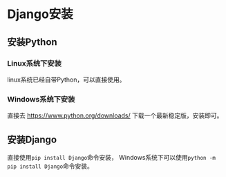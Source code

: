 # Django安装

## 安装Python

### Linux系统下安装

linux系统已经自带Python，可以直接使用。

### Windows系统下安装

直接去 https://www.python.org/downloads/ 下载一个最新稳定版，安装即可。

## 安装Django

直接使用`pip install Django`命令安装，
Windows系统下可以使用`python -m pip install Django`命令安装。
